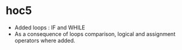 # hoc5

- Added loops : IF and WHILE
- As a consequence of loops comparison, logical and assignment operators where added.
